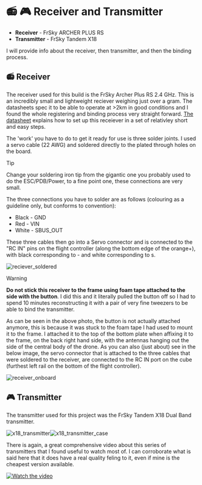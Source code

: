 # 📻 🎮  Receiver and Transmitter 

- **Receiver** - FrSky ARCHER PLUS RS
- **Transmitter** - FrSky Tandem X18

I will provide info about the receiver, then transmitter, and then the binding process.

## 📻 Receiver
The receiver used for this build is the FrSky Archer Plus RS 2.4 GHz. This is an incredibly small and lightweight reciever weighing just over a gram. The datasheets spec it to be able to operate at >2km in good conditions and I found the whole registering and binding process very straight forward. [The datasheet](https://www.frsky-rc.com/wp-content/uploads/Downloads/Amanual/ARCHER%20PLUS%20RS%20RS%20Mini%20Manual.pdf) explains how to set up this receiever in a set of relativley short and easy steps.

The 'work' you have to do to get it ready for use is three solder joints. I used a servo cable (22 AWG) and soldered directly to the plated through holes on the board.

> [!TIP]
> Change your soldering iron tip from the gigantic one you probably used to do the ESC/PDB/Power, to a fine point one, these connections are very small.

The three connections you have to solder are as follows (colouring as a guideline only, but conforms to convention):

- Black - GND
- Red - VIN
- White - SBUS_OUT

 These three cables then go into a Servo connector and is connected to the "RC IN" pins on the flight controller (along the bottom edge of the orange+), with black corresponding to - and white corresponding to s.

![reciever_soldered](https://github.com/user-attachments/assets/fd48d23a-7e68-48d3-b165-bca9f1a40a55)

> [!WARNING]
> **Do not stick this receiver to the frame using foam tape attached to the side with the button**. I did this and it literally pulled the button off so I had to spend 10 minutes reconstructing it with a pair of very fine tweezers to be able to bind the transmitter.

As can be seen in the above photo, the button is not actually attached anymore, this is because it was stuck to the foam tape I had used to mount it to the frame. I attached it to the top of the bottom plate when affixing it to the frame, on the back right hand side, with the antennas hanging out the side of the central body of the drone. As you can also (just about) see in the below image, the servo connector that is attached to the three cables that were soldered to the receiver, are connected to the RC IN port on the cube (furthest left rail on the bottom of the flight controller).

![receiver_onboard](https://github.com/user-attachments/assets/065384a2-1af9-4703-9a6b-8b6338f07f67)






## 🎮 Transmitter

The transmitter used for this project was the FrSky Tandem X18 Dual Band transmitter. 

![x18_transmitter](https://github.com/user-attachments/assets/04077540-5ebc-422b-8f45-79d357f510f8)![x18_transmitter_case](https://github.com/user-attachments/assets/f2b5dc64-3e4e-4742-a701-c562b071ca1f)





There is again, a great comprehensive video about this series of transmitters that I found useful to watch most of. I can corroborate what is said here that it does have a real quality feling to it, even if mine is the cheapest version available.

[![Watch the video](https://img.youtube.com/vi/sJ-LwGSo7k8/0.jpg)](https://www.youtube.com/watch?v=sJ-LwGSo7k8)


